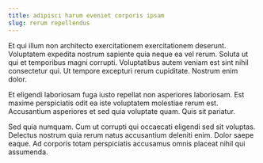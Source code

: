 ```yaml
---
title: adipisci harum eveniet corporis ipsam
slug: rerum repellendus
---
```


Et qui illum non architecto exercitationem exercitationem deserunt. Voluptatem expedita nostrum sapiente quia neque ea vel rerum. Soluta ut qui et temporibus magni corrupti. Voluptatibus autem veniam est sint nihil consectetur qui. Ut tempore excepturi rerum cupiditate. Nostrum enim dolor.

Et eligendi laboriosam fuga iusto repellat non asperiores laboriosam. Est maxime perspiciatis odit ea iste voluptatem molestiae rerum est. Accusantium asperiores et sed quia voluptate quam. Quis sit pariatur.

Sed quia numquam. Cum ut corrupti qui occaecati eligendi sed sit voluptas. Delectus nostrum quia rerum natus accusantium deleniti enim. Dolor saepe eaque. Ad corporis totam perspiciatis accusamus omnis placeat nihil qui assumenda.
